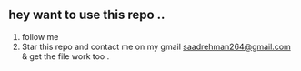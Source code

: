 ## hey want to use this repo ..
1. follow me
2. Star this repo
and contact me on my gmail saadrehman264@gmail.com & get the file work too .   

